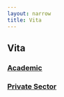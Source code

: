 ```yaml
---
layout: narrow
title: Vita
---
```


## Vita
### [Academic](/files/meh_vita_academic.pdf)

### [Private Sector](/files/meh_vita_private.pdf)

